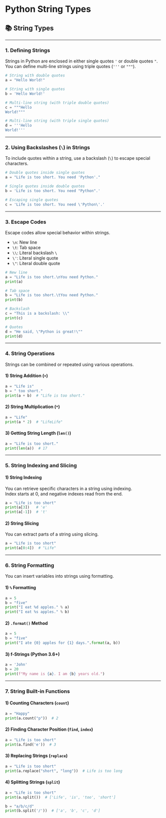 # Python String Types

## 📚 String Types

---

### 1. Defining Strings

Strings in Python are enclosed in either single quotes `'` or double quotes `"`.  
You can define multi-line strings using triple quotes (`'''` or `"""`).

```python
# String with double quotes
a = "Hello World!"

# String with single quotes
b = 'Hello World!'

# Multi-line string (with triple double quotes)
c = """Hello
World!"""

# Multi-line string (with triple single quotes)
d = '''Hello
World!'''
```

---

### 2. Using Backslashes (`\`) in Strings

To include quotes within a string, use a backslash (`\`) to escape special characters.

```python
# Double quotes inside single quotes
a = "Life is too short. You need 'Python'."

# Single quotes inside double quotes
b = 'Life is too short. You need "Python".'

# Escaping single quotes
c = 'Life is too short. You need \'Python\'.'
```

---

### 3. Escape Codes

Escape codes allow special behavior within strings.

- `\n`: New line  
- `\t`: Tab space  
- `\\`: Literal backslash `\`  
- `\'`: Literal single quote  
- `\"`: Literal double quote  

```python
# New line
a = "Life is too short.\nYou need Python."
print(a)

# Tab space
b = "Life is too short.\tYou need Python."
print(b)

# Backslash
c = "This is a backslash: \\"
print(c)

# Quotes
d = "He said, \"Python is great!\""
print(d)
```

---

### 4. String Operations

Strings can be combined or repeated using various operations.

#### 1) String Addition (`+`)

```python
a = "Life is"
b = " too short."
print(a + b)  # "Life is too short."
```

#### 2) String Multiplication (`*`)

```python
a = "Life"
print(a * 2)  # "LifeLife"
```

#### 3) Getting String Length (`len()`)

```python
a = "Life is too short."
print(len(a))  # 17
```

---

### 5. String Indexing and Slicing

#### 1) String Indexing

You can retrieve specific characters in a string using indexing.  
Index starts at 0, and negative indexes read from the end.

```python
a = "Life is too short"
print(a[3])   # 'e'
print(a[-1])  # 't'
```

#### 2) String Slicing

You can extract parts of a string using slicing.

```python
a = "Life is too short"
print(a[0:4])  # "Life"
```

---

### 6. String Formatting

You can insert variables into strings using formatting.

#### 1) `%` Formatting

```python
a = 5
b = "five"
print("I eat %d apples." % a)
print("I eat %s apples." % b)
```

#### 2) `.format()` Method

```python
a = 5
b = "five"
print("I ate {0} apples for {1} days.".format(a, b))
```

#### 3) f-Strings (Python 3.6+)

```python
a = 'John'
b = 20
print(f"My name is {a}. I am {b} years old.")
```

---

### 7. String Built-in Functions

#### 1) Counting Characters (`count`)

```python
a = "Happy"
print(a.count("p"))  # 2
```

#### 2) Finding Character Position (`find`, `index`)

```python
a = "Life is too short"
print(a.find('e'))  # 3
```

#### 3) Replacing Strings (`replace`)

```python
a = "Life is too short"
print(a.replace("short", "long"))  # Life is too long
```

#### 4) Splitting Strings (`split`)

```python
a = "Life is too short"
print(a.split())  # ['Life', 'is', 'too', 'short']

b = "a/b/c/d"
print(b.split('/'))  # ['a', 'b', 'c', 'd']
```
